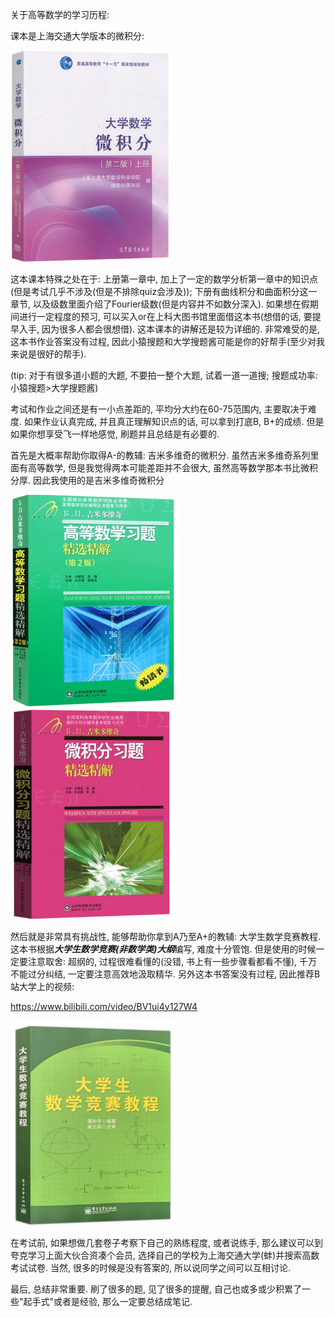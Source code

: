 关于高等数学的学习历程:

课本是上海交通大学版本的微积分: 

<img src="img/4.png" alt="image" style="zoom:33%;" />

这本课本特殊之处在于: 上册第一章中, 加上了一定的数学分析第一章中的知识点(但是考试几乎不涉及(但是不排除quiz会涉及)); 下册有曲线积分和曲面积分这一章节, 以及级数里面介绍了Fourier级数(但是内容并不如数分深入). 如果想在假期间进行一定程度的预习, 可以买入or在上科大图书馆里面借这本书(想借的话, 要提早入手, 因为很多人都会很想借). 这本课本的讲解还是较为详细的. 非常难受的是, 这本书作业答案没有过程, 因此小猿搜题和大学搜题酱可能是你的好帮手(至少对我来说是很好的帮手). 

(tip: 对于有很多道小题的大题, 不要拍一整个大题, 试着一道一道搜; 搜题成功率: 小猿搜题>大学搜题酱)

考试和作业之间还是有一小点差距的, 平均分大约在60-75范围内, 主要取决于难度. 如果作业认真完成, 并且真正理解知识点的话, 可以拿到打底B, B+的成绩. 但是如果你想享受飞一样地感觉, 刷题并且总结是有必要的.

首先是大概率帮助你取得A-的教辅: 吉米多维奇的微积分. 虽然吉米多维奇系列里面有高等数学, 但是我觉得两本可能差距并不会很大, 虽然高等数学那本书比微积分厚. 因此我使用的是吉米多维奇微积分

<img src="img/2.png" alt="image" style="zoom:33%;" />

<img src="img/3.png" alt="image" style="zoom:33%;" />

然后就是非常具有挑战性, 能够帮助你拿到A乃至A+的教辅: 大学生数学竞赛教程. 这本书根据***大学生数学竞赛(非数学类)大纲***编写, 难度十分管饱. 但是使用的时候一定要注意取舍: 超纲的, 过程很难看懂的(没错, 书上有一些步骤看都看不懂), 千万不能过分纠结, 一定要注意高效地汲取精华. 另外这本书答案没有过程, 因此推荐B站大学上的视频:

https://www.bilibili.com/video/BV1ui4y127W4

<img src="img/1.png" alt="image" style="zoom:33%;" />

在考试前, 如果想做几套卷子考察下自己的熟练程度, 或者说练手, 那么建议可以到夸克学习上面大伙合资凑个会员, 选择自己的学校为上海交通大学(蚌)并搜索高数考试试卷. 当然, 很多的时候是没有答案的, 所以说同学之间可以互相讨论.

最后, 总结非常重要. 刷了很多的题, 见了很多的提醒, 自己也或多或少积累了一些"起手式"或者是经验, 那么一定要总结成笔记. 









